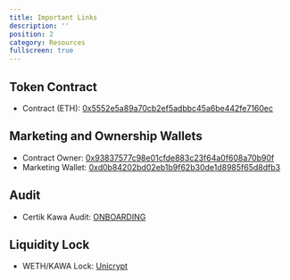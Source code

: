 ```yaml
---
title: Important Links
description: ''
position: 2
category: Resources
fullscreen: true
---
```


## Token Contract

- Contract (ETH): [0x5552e5a89a70cb2ef5adbbc45a6be442fe7160ec](https://etherscan.io/address/0x5552e5a89a70cb2ef5adbbc45a6be442fe7160ec)<Clipboard :text="addr1" class="pl-2 bottom-0 absolute" />

## Marketing and Ownership Wallets

- Contract Owner: [0x93837577c98e01cfde883c23f64a0f608a70b90f](https://etherscan.io/address/0x93837577c98e01cfde883c23f64a0f608a70b90f)<Clipboard :text="addr3" class="pl-2 bottom-0 absolute" />
- Marketing Wallet: [0xd0b84202bd02eb1b9f62b30de1d8985f65d8dfb3](https://etherscan.io/address/0xd0b84202bd02eb1b9f62b30de1d8985f65d8dfb3)<Clipboard :text="marketing" class="pl-2 bottom-0 absolute" />

## Audit

- Certik Kawa Audit: [ONBOARDING](https://www.certik.com/projects/kawakami)


## Liquidity Lock

- WETH/KAWA Lock: [Unicrypt](https://app.unicrypt.network/amm/uni-v2/pair/0x71AB4E3a48d74a66E1CD4Dc5aE74836B713D7378)
